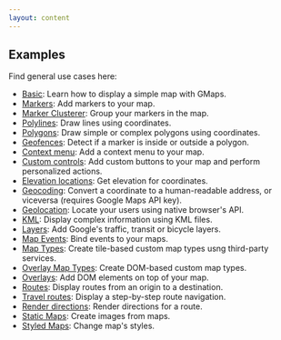 ```yaml
---
layout: content
---
```


## Examples

Find general use cases here:

* [Basic](/examples/basic): Learn how to display a simple map with GMaps.
* [Markers](/examples/markers): Add markers to your map.
* [Marker Clusterer](/examples/marker-clusterer): Group your markers in the map.
* [Polylines](/examples/polylines): Draw lines using coordinates.
* [Polygons](/examples/polygons): Draw simple or complex polygons using coordinates.
* [Geofences](/examples/geofences): Detect if a marker is inside or outside a polygon.
* [Context menu](/examples/context-menu): Add a context menu to your map.
* [Custom controls](/examples/custom-controls): Add custom buttons to your map and perform personalized actions.
* [Elevation locations](/examples/elevation-locations): Get elevation for coordinates.
* [Geocoding](/examples/geocoding): Convert a coordinate to a human-readable address, or viceversa (requires Google Maps API key).
* [Geolocation](/examples/geolocation): Locate your users using native browser's API.
* [KML](/examples/kml): Display complex information using KML files.
* [Layers](/examples/layers): Add Google's traffic, transit or bicycle layers.
* [Map Events](/examples/map-events): Bind events to your maps.
* [Map Types](/examples/map-types): Create tile-based custom map types usng third-party services.
* [Overlay Map Types](/examples/overlay-map-types): Create DOM-based custom map types.
* [Overlays](/examples/overlays): Add DOM elements on top of your map.
* [Routes](/examples/routes): Display routes from an origin to a destination.
* [Travel routes](/examples/travel-routes): Display a step-by-step route navigation.
* [Render directions](/examples/render-directions): Render directions for a route.
* [Static Maps](/examples/static-maps): Create images from maps.
* [Styled Maps](/examples/styled-maps): Change map's styles.

